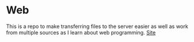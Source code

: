 Web
===
This is a repo to make transferring files to the server easier as well as work from multiple sources as I learn about web programming.
[Site](https://www.tjhsst.edu/~2016kchaplin/)
